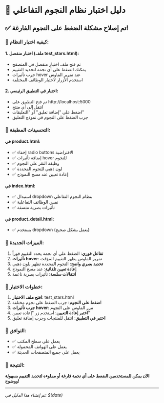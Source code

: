 # 🌟 دليل اختبار نظام النجوم التفاعلي

## ✅ تم إصلاح مشكلة الضغط على النجوم الفارغة!

### 🎯 كيفية اختبار النظام:

#### 1. **اختبار منفصل** (ملف test_stars.html):
- تم فتح ملف اختبار منفصل في المتصفح
- يمكنك الضغط على أي نجمة لتحديد التقييم
- جرب تأثيرات hover عند تمرير الماوس
- استخدم الأزرار لاختبار الوظائف المختلفة

#### 2. **اختبار في التطبيق الرئيسي**:
- تم فتح التطبيق على http://localhost:5000
- انتقل إلى أي منتج
- اضغط على "إضافة تعليق" أو "التعليقات"
- جرب الضغط على النجوم في نموذج التعليق

### 🔧 التحسينات المطبقة:

#### **في product.html:**
- ✅ إخفاء radio buttons الافتراضية
- ✅ إضافة تأثيرات hover للنجوم
- ✅ وظيفة النقر على النجوم
- ✅ لون ذهبي للنجوم المحددة
- ✅ إعادة تعيين عند مسح النموذج

#### **في index.html:**
- ✅ استبدال dropdown بنظام النجوم التفاعلي
- ✅ نفس الوظائف التفاعلية
- ✅ تأثيرات بصرية متسقة

#### **في product_detail.html:**
- ✅ يستخدم dropdown (يعمل بشكل صحيح)

### 🎨 الميزات الجديدة:

1. **تفاعل فوري**: الضغط على أي نجمة يحدد التقييم فوراً
2. **تأثيرات hover**: تمرير الماوس يظهر التقييم المؤقت
3. **تحديد بصري واضح**: النجوم المحددة تظهر بلون ذهبي
4. **إعادة تعيين تلقائية**: عند مسح النموذج
5. **انتقالات سلسة**: تأثيرات بصرية ناعمة

### 🧪 خطوات الاختبار:

1. **افتح ملف الاختبار**: test_stars.html
2. **اضغط على النجوم**: جرب الضغط على نجوم مختلفة
3. **جرب تأثيرات hover**: مرر الماوس على النجوم
4. **اختبر إعادة التعيين**: استخدم زر "إعادة تعيين"
5. **اختبر في التطبيق**: انتقل للمنتجات وجرب إضافة تعليق

### 📱 التوافق:
- ✅ يعمل على سطح المكتب
- ✅ يعمل على الهواتف المحمولة
- ✅ يعمل على جميع المتصفحات الحديثة

### 🎉 النتيجة:
**الآن يمكن للمستخدمين الضغط على أي نجمة فارغة أو مملوءة لتحديد التقييم بسهولة ووضوح!**

---
*تم إنشاء هذا الدليل في: $(date)*
